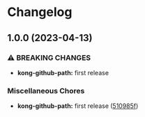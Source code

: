 # Changelog

## 1.0.0 (2023-04-13)


### ⚠ BREAKING CHANGES

* **kong-github-path:** first release

### Miscellaneous Chores

* **kong-github-path:** first release ([510985f](https://github.com/ptonini/luarocks/commit/510985fecf26401febb053a9643dafbd903d7356))
